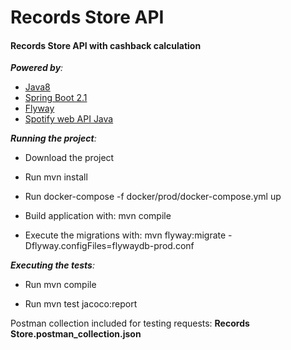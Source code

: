 # Records Store API
#### Records Store API  with cashback calculation

_***Powered by***:_

 * [Java8](https://openjdk.java.net/projects/jdk8/)
 * [Spring Boot 2.1](https://spring.io/projects/spring-boot)
 * [Flyway](https://flywaydb.org/)
 * [Spotify web API Java](https://github.com/thelinmichael/spotify-web-api-java) 

_***Running the project***:_

* Download the project 

* Run mvn install

* Run docker-compose -f docker/prod/docker-compose.yml up

* Build application with: mvn compile

* Execute the migrations with: mvn flyway:migrate -Dflyway.configFiles=flywaydb-prod.conf

_***Executing the tests***:_

* Run mvn compile

* Run mvn test jacoco:report

Postman collection included for testing requests: **Records Store.postman_collection.json**



